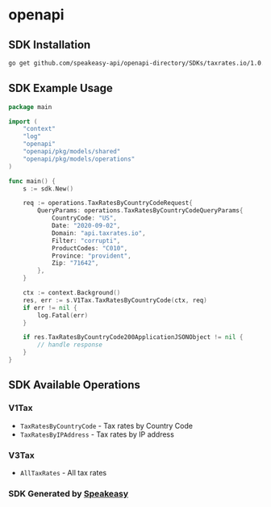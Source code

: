 # openapi

<!-- Start SDK Installation -->
## SDK Installation

```bash
go get github.com/speakeasy-api/openapi-directory/SDKs/taxrates.io/1.0.0/go
```
<!-- End SDK Installation -->

## SDK Example Usage
<!-- Start SDK Example Usage -->
```go
package main

import (
    "context"
    "log"
    "openapi"
    "openapi/pkg/models/shared"
    "openapi/pkg/models/operations"
)

func main() {
    s := sdk.New()

    req := operations.TaxRatesByCountryCodeRequest{
        QueryParams: operations.TaxRatesByCountryCodeQueryParams{
            CountryCode: "US",
            Date: "2020-09-02",
            Domain: "api.taxrates.io",
            Filter: "corrupti",
            ProductCodes: "C010",
            Province: "provident",
            Zip: "71642",
        },
    }

    ctx := context.Background()
    res, err := s.V1Tax.TaxRatesByCountryCode(ctx, req)
    if err != nil {
        log.Fatal(err)
    }

    if res.TaxRatesByCountryCode200ApplicationJSONObject != nil {
        // handle response
    }
}
```
<!-- End SDK Example Usage -->

<!-- Start SDK Available Operations -->
## SDK Available Operations


### V1Tax

* `TaxRatesByCountryCode` - Tax rates by Country Code
* `TaxRatesByIPAddress` - Tax rates by IP address

### V3Tax

* `AllTaxRates` - All tax rates
<!-- End SDK Available Operations -->

### SDK Generated by [Speakeasy](https://docs.speakeasyapi.dev/docs/using-speakeasy/client-sdks)
